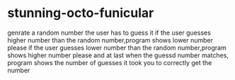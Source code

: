 # stunning-octo-funicular
genrate a random number
the user has to guess it
if the user guesses higher number than the random number,program shows lower number please
if the user guesses lower number than the random number,program shows higher number please
and at last when the guessd number matches, program shows the number of guesses it took you to correctly get the number
